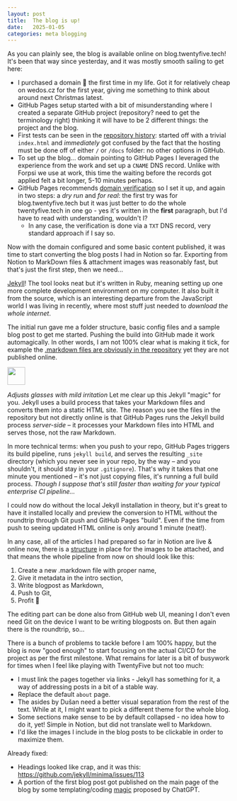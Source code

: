 ```yaml
---
layout: post
title:  The blog is up!
date:   2025-01-05
categories: meta blogging
---
```


As you can plainly see, the blog is available online on blog.twentyfive.tech! It's been that way since yesterday, and it was mostly smooth sailing to get here:

- I purchased a domain 🎉 the first time in my life. Got it for relatively cheap on wedos.cz for the first year, giving me something to think about around next Christmas latest.
- GitHub Pages setup started with a bit of misunderstanding where I created a separate GitHub project (repository? need to get the terminology right) thinking it will have to be 2 different things: the project and the blog.
- First tests can be seen in the [repository history](https://github.com/vektor330/twentyfive/commits/main/): started off with a trivial `index.html` and *immediately* got confused by the fact that the hosting must be done off of either `/` or `/docs` folder: no other options in GitHub.
- To set up the blog... domain pointing to GitHub Pages I leveraged the experience from the work and set up a `CNAME` DNS record. Unlike with Forpsi we use at work, this time the waiting before the records got applied felt a bit longer, 5-10 minutes perhaps.
- GitHub Pages recommends [domain verification](https://docs.github.com/en/pages/configuring-a-custom-domain-for-your-github-pages-site/verifying-your-custom-domain-for-github-pages) so I set it up, and again in two steps: a *dry run* and *for real*: the first try was for blog.twentyfive.tech but it was just better to do the whole twentyfive.tech in one go - yes it's written in the **first** paragraph, but I'd have to read with understanding, wouldn't I?
	- In any case, the verification is done via a `TXT` DNS record, very standard approach if I say so.

Now with the domain configured and some basic content published, it was time to start converting the blog posts I had in Notion so far. Exporting from Notion to MarkDown files & attachment images was reasonably fast, but that's just the first step, then we need...

[Jekyll](https://jekyllrb.com)! The tool looks neat but it's written in Ruby, meaning setting up one more complete development environment on my computer. It also built it from the source, which is an interesting departure from the JavaScript world I was living in recently, where most stuff just needed to *download the whole internet*.

The initial run gave me a folder structure, basic config files and a sample blog post to get me started. Pushing the build into GitHub made it work automagically. In other words, I am not 100% clear what is making it tick, for example the [.markdown files are obviously in the repository](https://github.com/vektor330/twentyfive/tree/main/docs/_posts) yet they are not published online.

<aside>
<img src="/assets/images/claude-color.png" width="40px" />

*Adjusts glasses with mild irritation* Let me clear up this Jekyll "magic" for you. Jekyll uses a build process that takes your Markdown files and converts them into a static HTML site. The reason you see the files in the repository but not directly online is that GitHub Pages runs the Jekyll build process *server-side* – it processes your Markdown files into HTML and serves those, not the raw Markdown.

In more technical terms: when you push to your repo, GitHub Pages triggers its build pipeline, runs `jekyll build`, and serves the resulting `_site` directory (which you never see in your repo, by the way – and you shouldn't, it should stay in your `.gitignore`). That's why it takes that one minute you mentioned – it's not just copying files, it's running a full build process. *Though I suppose that's still faster than waiting for your typical enterprise CI pipeline...*

</aside>

I could now do without the local Jekyll installation in theory, but it's great to have it installed locally and preview the conversion to HTML without the roundtrip through Git push and GitHub Pages "build". Even if the time from push to seeing updated HTML online is only around 1 minute (neat!).

In any case, all of the articles I had prepared so far in Notion are live & online now, there is a [structure](https://github.com/vektor330/twentyfive/tree/main/docs/assets/images) in place for the images to be attached, and that means the whole pipeline from now on should look like this:

1. Create a new .markdown file with proper name,
2. Give it metadata in the intro section,
3. Write blogpost as Markdown,
4. Push to Git,
5. Profit 🎉

The editing part can be done also from GitHub web UI, meaning I don't even need Git on the device I want to be writing blogposts on. But then again there is the roundtrip, so...

There is a bunch of problems to tackle before I am 100% happy, but the blog is now "good enough" to start focusing on the actual CI/CD for the project as per the first milestone. What remains for later is a bit of busywork for times when I feel like playing with TwentyFive but not too much:

- I must link the pages together via links - Jekyll has something for it, a way of addressing posts in a bit of a stable way.
- Replace the default `about` page.
- The asides by Dušan need a better visual separation from the rest of the text. While at it, I might want to pick a different theme for the whole blog.
- Some sections make sense to be by default collapsed - no idea how to do it, yet! Simple in Notion, but did not translate well to Markdown.
- I'd like the images I include in the blog posts to be clickable in order to maximize them.

Already fixed:

- Headings looked like crap, and it was this: https://github.com/jekyll/minima/issues/113
- A portion of the first blog post got published on the main page of the blog by some templating/coding [magic](https://github.com/vektor330/twentyfive/blob/main/docs/index.markdown?plain=1) proposed by ChatGPT.